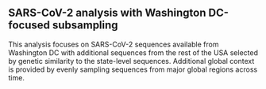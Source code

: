 ## SARS-CoV-2 analysis with Washington DC-focused subsampling
This analysis focuses on SARS-CoV-2 sequences available from Washington DC with additional sequences from the rest of the USA selected by genetic similarity to the state-level sequences. Additional global context is provided by evenly sampling sequences from major global regions across time.
